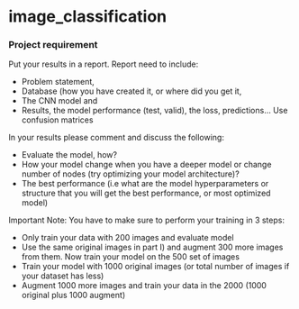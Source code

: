 # image_classification

### Project requirement
Put your results in a report. Report need to include:
*	Problem statement, 
*	Database (how you have created it, or where did you get it, 
* The CNN model and 
*	Results, the model performance (test, valid), the loss, predictions…
Use confusion matrices
                                                     
In your results please comment and discuss the following:
*	Evaluate the model, how?
*	How your model change when you have a deeper model or change number of nodes (try optimizing your model architecture)?
*	The best performance (i.e what are the model hyperparameters or structure that you will get the best performance, or most optimized model)

Important Note:
You have to make sure to perform your training in 3 steps:
*	Only train your data with 200 images and evaluate model
*	Use the same original images in part I) and augment 300 more images from them. Now train your model on the 500 set of images
*	Train your model with 1000 original images (or total number of images if your dataset has less)
*	Augment 1000 more images and train your data in the 2000 (1000 original plus 1000 augment)
